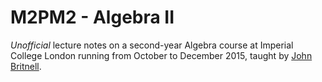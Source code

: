 # M2PM2 - Algebra II
*Unofficial* lecture notes on a second-year Algebra course at Imperial College London running from October to December 2015, taught by [John Britnell](http://wwwf.imperial.ac.uk/~jbritnel/).

